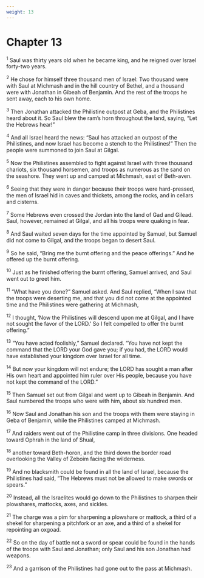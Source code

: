 ```yaml
---
weight: 13
---
```


# Chapter 13

<sup>1</sup> Saul was thirty years old when he became king, and he reigned over Israel forty-two years. 

<sup>2</sup> He chose for himself three thousand men of Israel: Two thousand were with Saul at Michmash and in the hill country of Bethel, and a thousand were with Jonathan in Gibeah of Benjamin. And the rest of the troops he sent away, each to his own home. 

<sup>3</sup> Then Jonathan attacked the Philistine outpost at Geba, and the Philistines heard about it. So Saul blew the ram’s horn throughout the land, saying, “Let the Hebrews hear!” 

<sup>4</sup> And all Israel heard the news: “Saul has attacked an outpost of the Philistines, and now Israel has become a stench to the Philistines!” Then the people were summoned to join Saul at Gilgal. 

<sup>5</sup> Now the Philistines assembled to fight against Israel with three thousand chariots, six thousand horsemen, and troops as numerous as the sand on the seashore. They went up and camped at Michmash, east of Beth-aven. 

<sup>6</sup> Seeing that they were in danger because their troops were hard-pressed, the men of Israel hid in caves and thickets, among the rocks, and in cellars and cisterns. 

<sup>7</sup> Some Hebrews even crossed the Jordan into the land of Gad and Gilead. Saul, however, remained at Gilgal, and all his troops were quaking in fear. 

<sup>8</sup> And Saul waited seven days for the time appointed by Samuel, but Samuel did not come to Gilgal, and the troops began to desert Saul. 

<sup>9</sup> So he said, “Bring me the burnt offering and the peace offerings.” And he offered up the burnt offering. 

<sup>10</sup> Just as he finished offering the burnt offering, Samuel arrived, and Saul went out to greet him. 

<sup>11</sup> “What have you done?” Samuel asked. And Saul replied, “When I saw that the troops were deserting me, and that you did not come at the appointed time and the Philistines were gathering at Michmash, 

<sup>12</sup> I thought, ‘Now the Philistines will descend upon me at Gilgal, and I have not sought the favor of the LORD.’ So I felt compelled to offer the burnt offering.” 

<sup>13</sup> “You have acted foolishly,” Samuel declared. “You have not kept the command that the LORD your God gave you; if you had, the LORD would have established your kingdom over Israel for all time. 

<sup>14</sup> But now your kingdom will not endure; the LORD has sought a man after His own heart and appointed him ruler over His people, because you have not kept the command of the LORD.” 

<sup>15</sup> Then Samuel set out from Gilgal and went up to Gibeah in Benjamin. And Saul numbered the troops who were with him, about six hundred men. 

<sup>16</sup> Now Saul and Jonathan his son and the troops with them were staying in Geba of Benjamin, while the Philistines camped at Michmash. 

<sup>17</sup> And raiders went out of the Philistine camp in three divisions. One headed toward Ophrah in the land of Shual, 

<sup>18</sup> another toward Beth-horon, and the third down the border road overlooking the Valley of Zeboim facing the wilderness. 

<sup>19</sup> And no blacksmith could be found in all the land of Israel, because the Philistines had said, “The Hebrews must not be allowed to make swords or spears.” 

<sup>20</sup> Instead, all the Israelites would go down to the Philistines to sharpen their plowshares, mattocks, axes, and sickles. 

<sup>21</sup> The charge was a pim for sharpening a plowshare or mattock, a third of a shekel for sharpening a pitchfork or an axe, and a third of a shekel for repointing an oxgoad. 

<sup>22</sup> So on the day of battle not a sword or spear could be found in the hands of the troops with Saul and Jonathan; only Saul and his son Jonathan had weapons. 

<sup>23</sup> And a garrison of the Philistines had gone out to the pass at Michmash. 



